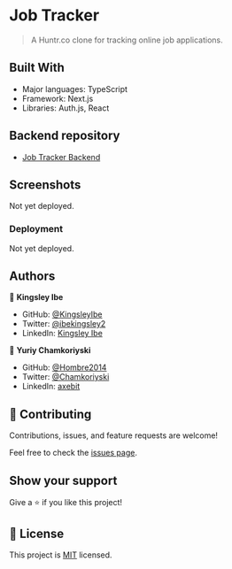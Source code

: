 # Job Tracker

> A Huntr.co clone for tracking online job applications.

## Built With

- Major languages: TypeScript
- Framework: Next.js
- Libraries: Auth.js, React

## Backend repository

- [Job Tracker Backend](https://github.com/akucintavalent/job-tracker)

## Screenshots

Not yet deployed.

### Deployment

Not yet deployed.

## Authors

👤 **Kingsley Ibe**

- GitHub: [@KingsleyIbe](https://github.com/KingsleyIbe)
- Twitter: [@ibekingsley2](https://twitter.com/ibekingsley2)
- LinkedIn: [Kingsley Ibe](https://linkedin.com/in/kingsley-ibe-5669a5134)

👤 **Yuriy Chamkoriyski**

- GitHub: [@Hombre2014](https://github.com/Hombre2014)
- Twitter: [@Chamkoriyski](https://twitter.com/Chamkoriyski)
- LinkedIn: [axebit](https://linkedin.com/in/axebit)

## 🤝 Contributing

Contributions, issues, and feature requests are welcome!

Feel free to check the [issues page](https://github.com/Hombre/job-tracker-frontend/issues).

## Show your support

Give a ⭐️ if you like this project!

## 📝 License

This project is [MIT](./license.md) licensed.
